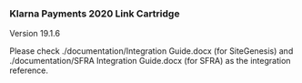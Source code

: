 ### Klarna Payments 2020 Link Cartridge
Version 19.1.6

Please check ./documentation/Integration Guide.docx (for SiteGenesis) and ./documentation/SFRA Integration Guide.docx (for SFRA) as the integration reference.
